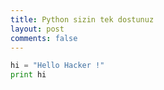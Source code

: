 ```yaml
---
title: Python sizin tek dostunuz
layout: post
comments: false
---
```


```python
hi = "Hello Hacker !"
print hi
```


